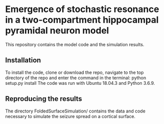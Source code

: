 # Emergence of stochastic resonance in a two-compartment hippocampal pyramidal neuron model
This repository contains the model code and the simulation results.
## Installation
To install the code, clone or download the repo, navigate to the top directory of the repo and enter the command in the terminal:
python setup.py install
The code was run with Ubuntu 18.04.3 and Python 3.6.9.
## Reproducing the results
The directory FoldedSurfaceSimulation/ contains the data and code necessary to simulate the seizure spread on a cortical surface.

